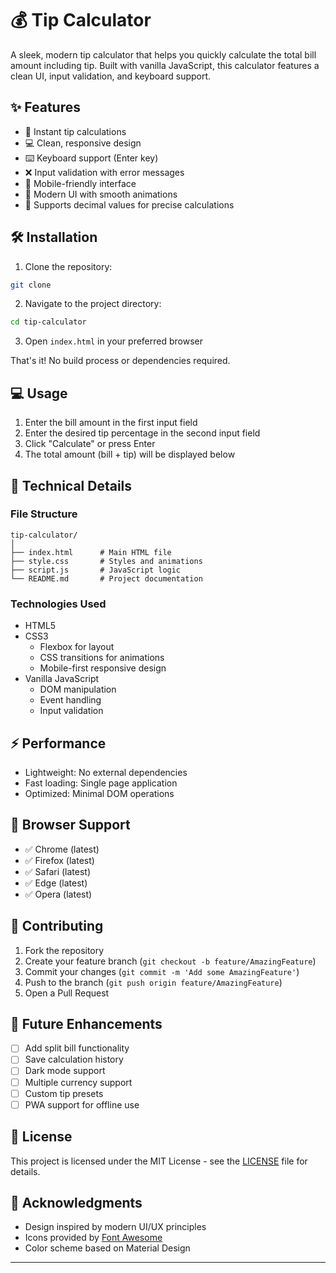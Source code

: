 # 💰 Tip Calculator

A sleek, modern tip calculator that helps you quickly calculate the total bill amount including tip. Built with vanilla JavaScript, this calculator features a clean UI, input validation, and keyboard support.


## ✨ Features

- 🧮 Instant tip calculations
- 💻 Clean, responsive design
- ⌨️ Keyboard support (Enter key)
- ❌ Input validation with error messages
- 📱 Mobile-friendly interface
- 🎨 Modern UI with smooth animations
- 🔢 Supports decimal values for precise calculations


## 🛠️ Installation

1. Clone the repository:
```bash
git clone 
```

2. Navigate to the project directory:
```bash
cd tip-calculator
```

3. Open `index.html` in your preferred browser

That's it! No build process or dependencies required.

## 💻 Usage

1. Enter the bill amount in the first input field
2. Enter the desired tip percentage in the second input field
3. Click "Calculate" or press Enter
4. The total amount (bill + tip) will be displayed below

## 🔧 Technical Details

### File Structure
```
tip-calculator/
│
├── index.html      # Main HTML file
├── style.css       # Styles and animations
├── script.js       # JavaScript logic
└── README.md       # Project documentation
```

### Technologies Used
- HTML5
- CSS3
  - Flexbox for layout
  - CSS transitions for animations
  - Mobile-first responsive design
- Vanilla JavaScript
  - DOM manipulation
  - Event handling
  - Input validation

## ⚡ Performance

- Lightweight: No external dependencies
- Fast loading: Single page application
- Optimized: Minimal DOM operations

## 🎯 Browser Support

- ✅ Chrome (latest)
- ✅ Firefox (latest)
- ✅ Safari (latest)
- ✅ Edge (latest)
- ✅ Opera (latest)

## 🤝 Contributing

1. Fork the repository
2. Create your feature branch (`git checkout -b feature/AmazingFeature`)
3. Commit your changes (`git commit -m 'Add some AmazingFeature'`)
4. Push to the branch (`git push origin feature/AmazingFeature`)
5. Open a Pull Request

## 📝 Future Enhancements

- [ ] Add split bill functionality
- [ ] Save calculation history
- [ ] Dark mode support
- [ ] Multiple currency support
- [ ] Custom tip presets
- [ ] PWA support for offline use

## 📜 License

This project is licensed under the MIT License - see the [LICENSE](LICENSE) file for details.

## 👏 Acknowledgments

- Design inspired by modern UI/UX principles
- Icons provided by [Font Awesome](https://fontawesome.com)
- Color scheme based on Material Design



---


